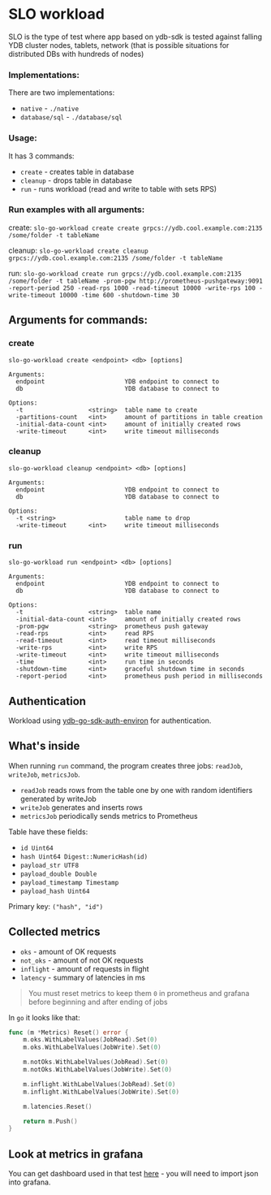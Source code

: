 # SLO workload

SLO is the type of test where app based on ydb-sdk is tested against falling YDB cluster nodes, tablets, network
(that is possible situations for distributed DBs with hundreds of nodes)

### Implementations:

There are two implementations:

- `native`       - `./native`
- `database/sql` - `./database/sql`

### Usage:

It has 3 commands:

- `create`  - creates table in database
- `cleanup` - drops table in database
- `run`     - runs workload (read and write to table with sets RPS)

### Run examples with all arguments:

create:
`slo-go-workload create create grpcs://ydb.cool.example.com:2135 /some/folder -t tableName`

cleanup:
`slo-go-workload create cleanup grpcs://ydb.cool.example.com:2135 /some/folder -t tableName`

run:
`slo-go-workload create run grpcs://ydb.cool.example.com:2135 /some/folder -t tableName
-prom-pgw http://prometheus-pushgateway:9091 -report-period 250
-read-rps 1000 -read-timeout 10000
-write-rps 100 -write-timeout 10000
-time 600 -shutdown-time 30`

## Arguments for commands:

### create
`slo-go-workload create <endpoint> <db> [options]`

```
Arguments:
  endpoint                      YDB endpoint to connect to
  db                            YDB database to connect to

Options:
  -t                  <string>  table name to create
  -partitions-count   <int>     amount of partitions in table creation
  -initial-data-count <int>     amount of initially created rows
  -write-timeout      <int>     write timeout milliseconds
```

### cleanup
`slo-go-workload cleanup <endpoint> <db> [options]`

```
Arguments:
  endpoint                      YDB endpoint to connect to
  db                            YDB database to connect to

Options:
  -t <string>                   table name to drop
  -write-timeout      <int>     write timeout milliseconds
```

### run
`slo-go-workload run <endpoint> <db> [options]`

```
Arguments:
  endpoint                      YDB endpoint to connect to
  db                            YDB database to connect to

Options:
  -t                  <string>  table name
  -initial-data-count <int>     amount of initially created rows
  -prom-pgw           <string>  prometheus push gateway
  -read-rps           <int>     read RPS
  -read-timeout       <int>     read timeout milliseconds
  -write-rps          <int>     write RPS
  -write-timeout      <int>     write timeout milliseconds
  -time               <int>     run time in seconds
  -shutdown-time      <int>     graceful shutdown time in seconds
  -report-period      <int>     prometheus push period in milliseconds
```

## Authentication

Workload using [ydb-go-sdk-auth-environ](https://github.com/ydb-platform/ydb-go-sdk-auth-environ) for authentication.

## What's inside
When running `run` command, the program creates three jobs: `readJob`, `writeJob`, `metricsJob`.

- `readJob`    reads rows from the table one by one with random identifiers generated by writeJob
- `writeJob`   generates and inserts rows
- `metricsJob` periodically sends metrics to Prometheus

Table have these fields:
- `id Uint64`
- `hash Uint64 Digest::NumericHash(id)`
- `payload_str UTF8`
- `payload_double Double`
- `payload_timestamp Timestamp`
- `payload_hash Uint64`

Primary key: `("hash", "id")`

## Collected metrics
- `oks`      - amount of OK requests
- `not_oks`  - amount of not OK requests
- `inflight` - amount of requests in flight
- `latency`  - summary of latencies in ms

> You must reset metrics to keep them `0` in prometheus and grafana before beginning and after ending of jobs

In `go` it looks like that:
```go
func (m *Metrics) Reset() error {
    m.oks.WithLabelValues(JobRead).Set(0)
    m.oks.WithLabelValues(JobWrite).Set(0)

    m.notOks.WithLabelValues(JobRead).Set(0)
    m.notOks.WithLabelValues(JobWrite).Set(0)

    m.inflight.WithLabelValues(JobRead).Set(0)
    m.inflight.WithLabelValues(JobWrite).Set(0)

    m.latencies.Reset()

    return m.Push()
}
```

## Look at metrics in grafana
You can get dashboard used in that test [here](https://github.com/ydb-platform/slo-tests/blob/main/k8s/helms/grafana.yaml#L69) - you will need to import json into grafana.
